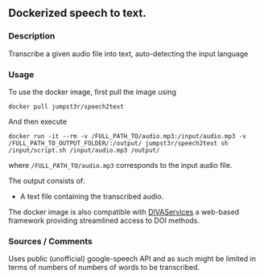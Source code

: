## Dockerized speech to text.

### Description

Transcribe a given audio file into text, auto-detecting the input language

### Usage

To use the docker image, first pull the image using

`docker pull jumpst3r/speech2text`

And then execute 
```
docker run -it --rm -v /FULL_PATH_TO/audio.mp3:/input/audio.mp3 -v /FULL_PATH_TO_OUTPUT_FOLDER/:/output/ jumpst3r/speech2text sh /input/script.sh /input/audio.mp3 /output/
```

where `/FULL_PATH_TO/audio.mp3` corresponds to the input audio file.

The output consists of:

- A text file containing the transcribed audio.

The docker image is also compatible with [DIVAServices](https://github.com/lunactic/DIVAServices) a web-based framework providing streamlined access to DOI methods.

### Sources / Comments

Uses public (unofficial) google-speech API and as such might be limited in terms of numbers of numbers of words to be transcribed.
